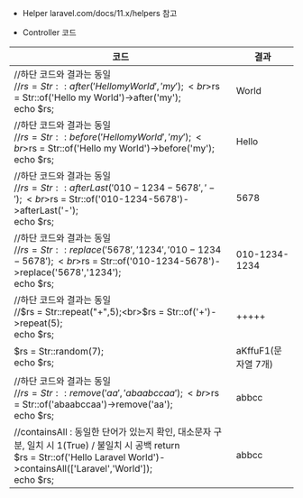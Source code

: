 * Helper laravel.com/docs/11.x/helpers 참고

* Controller 코드
  
|코드|결과|
|---|---|
|//하단 코드와 결과는 동일<br>//$rs = Str::after('Hello my World','my');<br>$rs = Str::of('Hello my World')->after('my');<br>echo $rs;|World|
|//하단 코드와 결과는 동일<br>//$rs = Str::before('Hello my World','my');<br>$rs = Str::of('Hello my World')->before('my');<br>echo $rs;|Hello|
|//하단 코드와 결과는 동일<br>//$rs = Str::afterLast('010-1234-5678','-');<br>$rs = Str::of('010-1234-5678')->afterLast('-');<br>echo $rs;|5678|
|//하단 코드와 결과는 동일<br>//$rs = Str::replace('5678','1234','010-1234-5678');<br>$rs = Str::of('010-1234-5678')->replace('5678','1234');<br>echo $rs;|010-1234-1234|
|//하단 코드와 결과는 동일<br>//$rs = Str::repeat("+",5);<br>$rs = Str::of('+')->repeat(5);<br>echo $rs;|+++++|
|$rs = Str::random(7);<br>echo $rs;|aKffuF1(문자열 7개)|
|//하단 코드와 결과는 동일<br>//$rs = Str::remove('aa','abaabccaa');<br>$rs = Str::of('abaabccaa')->remove('aa');<br>echo $rs;|abbcc|
|//containsAll : 동일한 단어가 있는지 확인, 대소문자 구분, 일치 시 1(True) / 불일치 시 공백 return<br>$rs = Str::of('Hello Laravel World')->containsAll(['Laravel','World']);<br>echo $rs;|abbcc|

